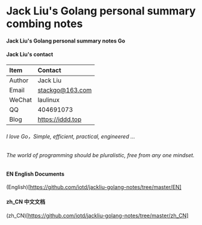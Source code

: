 # Jack Liu's Golang personal summary combing notes

#### Jack Liu's Golang personal summary notes Go

#### Jack Liu's contact
| Item  | Contact |
| :------ | :---------- |
| Author | Jack Liu |
| Email | stackgo@163.com |
| WeChat | laulinux |
| QQ | 404691073 |
| Blog | https://iddd.top |


###### I love Go，Simple, efficient, practical, engineered ...

###### The world of programming should be pluralistic, free from any one mindset. 

#### EN English Documents
(English)[https://github.com/iotd/jackliu-golang-notes/tree/master/EN]

#### zh_CN 中文文档

(zh_CN)[https://github.com/iotd/jackliu-golang-notes/tree/master/zh_CN]

